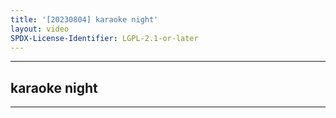 ```yaml
---
title: '[20230804] karaoke night'
layout: video
SPDX-License-Identifier: LGPL-2.1-or-later
---
```


---

## karaoke night

<div class="container">
  <video-js id="my-video" class="vjs-fluid vjs-layout-medium" controls preload="auto" poster="https://xx58j-my.sharepoint.com/:i:/g/personal/akunanime_xx58j_onmicrosoft_com/EX8l0jTIzV1DqPhnFuOv1AMBbqs5LSHbcz6Gc9Q93i0tcg?download=1">
    <source src="https://drive.ayampenyet.eu.org/api/raw/?path=/%F0%9F%94%AE%20Unarchive%20Karaoke%20Moona/%5B20230804%5D%20%E3%80%90MoonUtau%E3%80%91karaoke%20night%E3%80%90Unarchive%E3%80%91%20%5BMoona%20Hoshinova%20hololive-ID%5D%20(WlmZT86_2aU).mp4" type="video/mp4"/>
  </video-js>
</div>

---
